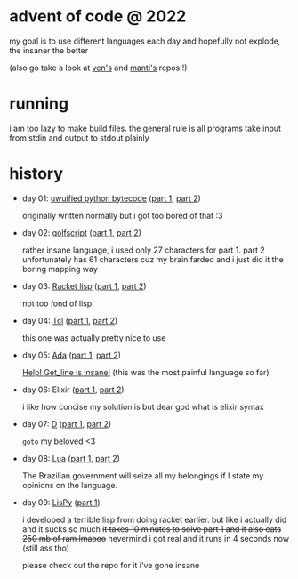 # advent of code @ 2022

my goal is to use different languages each day and hopefully not explode, the insaner the better

(also go take a look at [ven's](https://github.com/Vendicated/AOC22/) and [manti's](https://github.com/mantikafasi/advent-of-code-2022) repos!!)

# running

i am too lazy to make build files. the general rule is all programs take input from stdin and output to stdout plainly

# history

- day 01: [uwuified python bytecode](https://github.com/dzshn/uwu) ([part 1](01/pt1.py), [part 2](01/pt2.py))

  originally written normally but i got too bored of that :3
- day 02: [golfscript](http://www.golfscript.com/golfscript/) ([part 1](02/pt1.gs), [part 2](02/pt2.gs))

  rather insane language, i used only 27 characters for part 1. part 2 unfortunately has 61 characters cuz my brain farded and i just did it the boring mapping way
- day 03: [Racket lisp](https://racket-lang.org/) ([part 1](03/pt1.rkt), [part 2](03/pt1.rkt))

  not too fond of lisp.
- day 04: [Tcl](https://www.tcl-lang.org/) ([part 1](04/pt1.tcl), [part 2](04/pt2.tcl))

  this one was actually pretty nice to use
- day 05: [Ada](https://en.wikipedia.org/wiki/Ada_(programming_language)) ([part 1](05/pt1.adb), [part 2](05/pt2.adb))

  [Help! Get_line is insane!](https://groups.google.com/g/comp.lang.ada/c/t58iiAUz6cI) (this was the most painful language so far)
- day 06: Elixir ([part 1](06/pt1.ex), [part 2](06/pt2.ex))

  i like how concise my solution is but dear god what is elixir syntax
- day 07: [D](https://dlang.org/) ([part 1](07/pt1.d), [part 2](07/pt2.d))

  `goto` my beloved <3
- day 08: [Lua](https://www.lua.org/) ([part 1](08/pt1.lua), [part 2](08/pt2.lua))

  The Brazilian government will seize all my belongings if I state my opinions on the language.
- day 09: [LisPy](https://github.com/dzshn/lispy) ([part 1](09/pt1.lpy))

  i developed a terrible lisp from doing racket earlier. but like i actually did and it sucks so much ~~it takes 10 minutes to solve part 1 and it also eats 250 mb of ram lmaooo~~ nevermind i got real and it runs in 4 seconds now (still ass tho)

  please check out the repo for it i've gone insane
